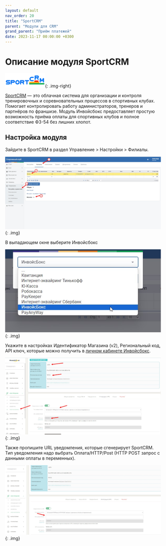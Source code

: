 ```yaml
---
layout: default
nav_order: 20
title: "SportCRM"
parent: "Модули для CRM"
grand_parent: "Приём платежей"
date: 2023-11-17 00:00:00 +0300
---
```


# Описание модуля SportCRM

![SportCRM](/assets/images/crm/sportcrm.png){: .img-right}

[SportCRM](https://sportcrm.club) — это облачная система для организации и контроля тренировочных и соревновательных процессов
в спортивных клубах. Помогает контролировать работу администраторов, тренеров и партнёров по франшизе. Модуль Инвойсбокс
предоставляет простую возможность приёма оплаты для спортивных клубов и полное соответствие ФЗ-54 без лишних хлопот.

## Настройка модуля

Зайдите в SportCRM в раздел Управление > Настройки > Филиалы.

![SportCRM](/assets/images/crm/sportcrm/1.jpg){: .img}

В выпадающем окне выберите Инвойсбокс

![SportCRM](/assets/images/crm/sportcrm/2.jpg){: .img}

Укажите в настройках Идентификатор Магазина (v2), Региональный код, API ключ, которые можно получить в [личном кабинете Инвойсбокс](https://business.invoicebox.ru).

![SportCRM](/assets/images/crm/sportcrm/3.jpg){: .img}

Также пропишите URL уведомления, которые сгенерирует SportCRM. Тип уведомления надо выбрать Оплата/HTTP/Post (HTTP POST запрос с данными оплаты в переменных).

![SportCRM](/assets/images/crm/sportcrm/4.jpg){: .img}
